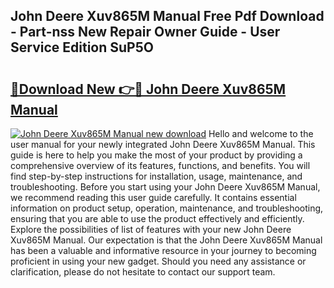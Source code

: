 ## John Deere Xuv865M Manual Free Pdf Download - Part-nss New Repair Owner Guide - User Service Edition SuP5O

# <h2><a href="http://bc85771.oget.top/?id=John+Deere+Xuv865M+Manual">🔗Download New 👉🔴 John Deere Xuv865M Manual</a></h2>

[![John Deere Xuv865M Manual new download](https://i.imgur.com/5g1atiW.png)](http://bc85771.oget.top/?id=John+Deere+Xuv865M+Manual)
Hello and welcome to the user manual for your newly integrated John Deere Xuv865M Manual. This guide is here to help you make the most of your product by providing a comprehensive overview of its features, functions, and benefits. You will find step-by-step instructions for installation, usage, maintenance, and troubleshooting. Before you start using your John Deere Xuv865M Manual, we recommend reading this user guide carefully. It contains essential information on product setup, operation, maintenance, and troubleshooting, ensuring that you are able to use the product effectively and efficiently. Explore the possibilities of list of features with your new John Deere Xuv865M Manual. Our expectation is that the John Deere Xuv865M Manual has been a valuable and informative resource in your journey to becoming proficient in using your new gadget. Should you need any assistance or clarification, please do not hesitate to contact our support team.
